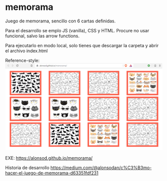 # memorama

Juego de memorama, sencillo con 6 cartas definidas.

Para el desarrollo se emplo JS (vanilla), CSS y HTML. Procure no usar funcional, salvo las arrow functions.

Para ejecutarlo en modo local, solo tienes que descargar la carpeta y abrir el archivo index.html

Reference-style: 
![alt text][img-memo]

[img-memo]: https://github.com/alonsod/memorama/blob/master/captura-memo.PNG "memorama"

EXE: https://alonsod.github.io/memorama/

Historia de desarrollo
  https://medium.com/@alonsodan/c%C3%B3mo-hacer-el-juego-de-memorama-d63351fdf231

